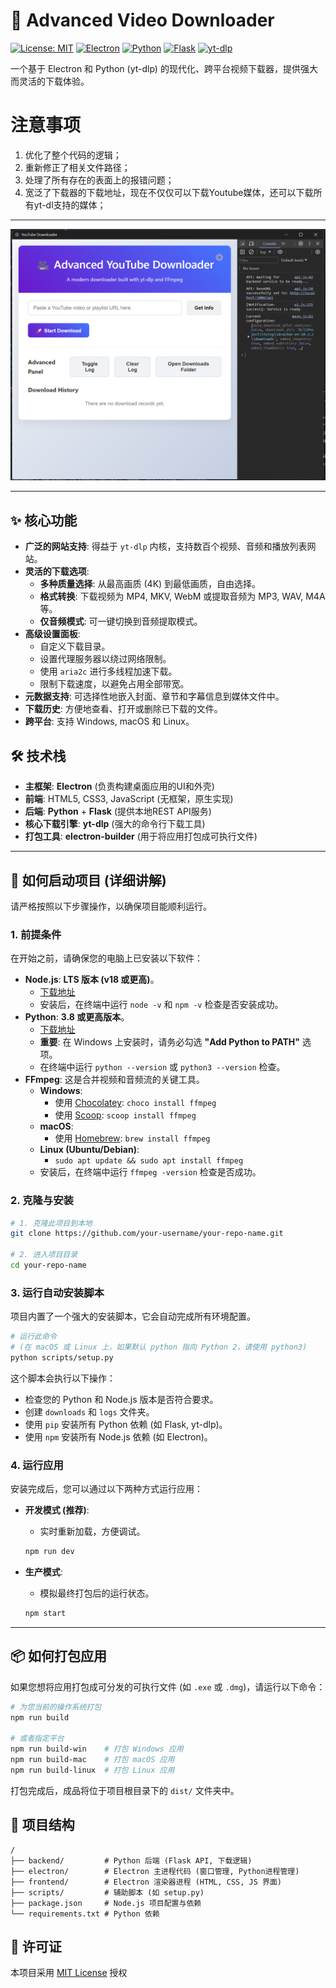 # 🎥 Advanced Video Downloader

[![License: MIT](https://img.shields.io/badge/License-MIT-yellow.svg)](https://opensource.org/licenses/MIT)
[![Electron](https://img.shields.io/badge/Electron-28.2.2-blue?logo=electron)](https://www.electronjs.org/)
[![Python](https://img.shields.io/badge/Python-3.8+-blue?logo=python)](https://www.python.org/)
[![Flask](https://img.shields.io/badge/Flask-2.3.0-black?logo=flask)](https://flask.palletsprojects.com/)
[![yt-dlp](https://img.shields.io/badge/yt--dlp-2023.12.30-red)](https://github.com/yt-dlp/yt-dlp)

一个基于 Electron 和 Python (yt-dlp) 的现代化、跨平台视频下载器，提供强大而灵活的下载体验。

# 注意事项
1. 优化了整个代码的逻辑；
2. 重新修正了相关文件路径；
3. 处理了所有存在的表面上的报错问题；
4. 宽泛了下载器的下载地址，现在不仅仅可以下载Youtube媒体，还可以下载所有yt-dl支持的媒体；

---

![Application Screenshot](./photograph/screenshot.png)

---

## ✨ 核心功能

- **广泛的网站支持**: 得益于 `yt-dlp` 内核，支持数百个视频、音频和播放列表网站。
- **灵活的下载选项**:
    - **多种质量选择**: 从最高画质 (4K) 到最低画质，自由选择。
    - **格式转换**: 下载视频为 MP4, MKV, WebM 或提取音频为 MP3, WAV, M4A 等。
    - **仅音频模式**: 可一键切换到音频提取模式。
- **高级设置面板**:
    - 自定义下载目录。
    - 设置代理服务器以绕过网络限制。
    - 使用 `aria2c` 进行多线程加速下载。
    - 限制下载速度，以避免占用全部带宽。
- **元数据支持**: 可选择性地嵌入封面、章节和字幕信息到媒体文件中。
- **下载历史**: 方便地查看、打开或删除已下载的文件。
- **跨平台**: 支持 Windows, macOS 和 Linux。

## 🛠️ 技术栈

- **主框架**: **Electron** (负责构建桌面应用的UI和外壳)
- **前端**: HTML5, CSS3, JavaScript (无框架，原生实现)
- **后端**: **Python** + **Flask** (提供本地REST API服务)
- **核心下载引擎**: **yt-dlp** (强大的命令行下载工具)
- **打包工具**: **electron-builder** (用于将应用打包成可执行文件)

---

## 🚀 如何启动项目 (详细讲解)

请严格按照以下步骤操作，以确保项目能顺利运行。

### 1. 前提条件

在开始之前，请确保您的电脑上已安装以下软件：

- **Node.js**: **LTS 版本 (v18 或更高)**。
  - [下载地址](https://nodejs.org/)
  - 安装后，在终端中运行 `node -v` 和 `npm -v` 检查是否安装成功。
- **Python**: **3.8 或更高版本**。
  - [下载地址](https://www.python.org/)
  - **重要**: 在 Windows 上安装时，请务必勾选 **"Add Python to PATH"** 选项。
  - 在终端中运行 `python --version` 或 `python3 --version` 检查。
- **FFmpeg**: 这是合并视频和音频流的关键工具。
  - **Windows**:
    - 使用 [Chocolatey](https://chocolatey.org/): `choco install ffmpeg`
    - 使用 [Scoop](https://scoop.sh/): `scoop install ffmpeg`
  - **macOS**:
    - 使用 [Homebrew](https://brew.sh/): `brew install ffmpeg`
  - **Linux (Ubuntu/Debian)**:
    - `sudo apt update && sudo apt install ffmpeg`
  - 安装后，在终端中运行 `ffmpeg -version` 检查是否成功。

### 2. 克隆与安装

```bash
# 1. 克隆此项目到本地
git clone https://github.com/your-username/your-repo-name.git

# 2. 进入项目目录
cd your-repo-name
```

### 3. 运行自动安装脚本

项目内置了一个强大的安装脚本，它会自动完成所有环境配置。

```bash
# 运行此命令
# (在 macOS 或 Linux 上，如果默认 python 指向 Python 2，请使用 python3)
python scripts/setup.py
```

这个脚本会执行以下操作：
- 检查您的 Python 和 Node.js 版本是否符合要求。
- 创建 `downloads` 和 `logs` 文件夹。
- 使用 `pip` 安装所有 Python 依赖 (如 Flask, yt-dlp)。
- 使用 `npm` 安装所有 Node.js 依赖 (如 Electron)。

### 4. 运行应用

安装完成后，您可以通过以下两种方式运行应用：

- **开发模式 (推荐)**:
  - 实时重新加载，方便调试。
  ```bash
  npm run dev
  ```

- **生产模式**:
  - 模拟最终打包后的运行状态。
  ```bash
  npm start
  ```

---

## 📦 如何打包应用

如果您想将应用打包成可分发的可执行文件 (如 `.exe` 或 `.dmg`)，请运行以下命令：

```bash
# 为您当前的操作系统打包
npm run build

# 或者指定平台
npm run build-win    # 打包 Windows 应用
npm run build-mac    # 打包 macOS 应用
npm run build-linux  # 打包 Linux 应用
```

打包完成后，成品将位于项目根目录下的 `dist/` 文件夹中。

## 📂 项目结构

```
/
├── backend/         # Python 后端 (Flask API, 下载逻辑)
├── electron/        # Electron 主进程代码 (窗口管理, Python进程管理)
├── frontend/        # Electron 渲染器进程 (HTML, CSS, JS 界面)
├── scripts/         # 辅助脚本 (如 setup.py)
├── package.json     # Node.js 项目配置与依赖
└── requirements.txt # Python 依赖
```

## 📜 许可证


本项目采用 [MIT License](LICENSE) 授权
